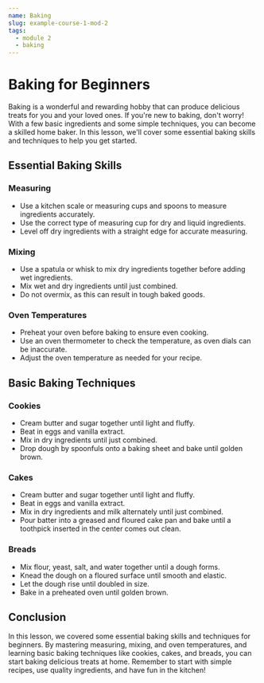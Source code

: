 ```yaml
---
name: Baking
slug: example-course-1-mod-2
tags:
  - module 2
  - baking
---
```


# Baking for Beginners

Baking is a wonderful and rewarding hobby that can produce delicious treats for you and your loved ones. If you're new to baking, don't worry! With a few basic ingredients and some simple techniques, you can become a skilled home baker. In this lesson, we'll cover some essential baking skills and techniques to help you get started.

## Essential Baking Skills

### Measuring

- Use a kitchen scale or measuring cups and spoons to measure ingredients accurately.
- Use the correct type of measuring cup for dry and liquid ingredients.
- Level off dry ingredients with a straight edge for accurate measuring.

### Mixing

- Use a spatula or whisk to mix dry ingredients together before adding wet ingredients.
- Mix wet and dry ingredients until just combined.
- Do not overmix, as this can result in tough baked goods.

### Oven Temperatures

- Preheat your oven before baking to ensure even cooking.
- Use an oven thermometer to check the temperature, as oven dials can be inaccurate.
- Adjust the oven temperature as needed for your recipe.

## Basic Baking Techniques

### Cookies

- Cream butter and sugar together until light and fluffy.
- Beat in eggs and vanilla extract.
- Mix in dry ingredients until just combined.
- Drop dough by spoonfuls onto a baking sheet and bake until golden brown.

### Cakes

- Cream butter and sugar together until light and fluffy.
- Beat in eggs and vanilla extract.
- Mix in dry ingredients and milk alternately until just combined.
- Pour batter into a greased and floured cake pan and bake until a toothpick inserted in the center comes out clean.

### Breads

- Mix flour, yeast, salt, and water together until a dough forms.
- Knead the dough on a floured surface until smooth and elastic.
- Let the dough rise until doubled in size.
- Bake in a preheated oven until golden brown.

## Conclusion

In this lesson, we covered some essential baking skills and techniques for beginners. By mastering measuring, mixing, and oven temperatures, and learning basic baking techniques like cookies, cakes, and breads, you can start baking delicious treats at home. Remember to start with simple recipes, use quality ingredients, and have fun in the kitchen!
